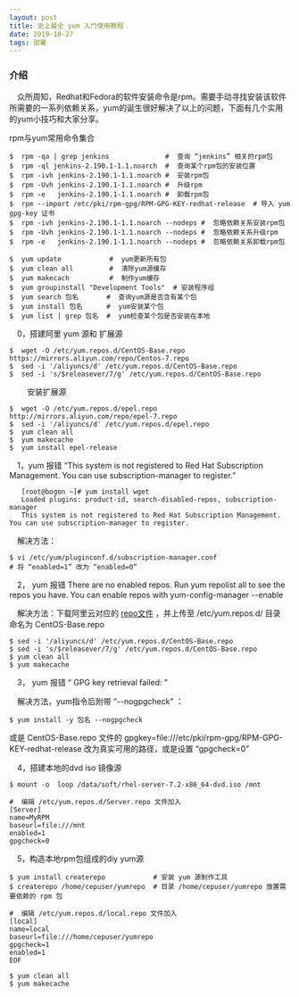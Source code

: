 ```yaml
---
layout: post
title: 史上最全 yum 入门使用教程
date: 2019-10-27
tags: 部署
---
```


### 介绍

 　众所周知，Redhat和Fedora的软件安装命令是rpm。需要手动寻找安装该软件所需要的一系列依赖关系，yum的诞生很好解决了以上的问题，下面有几个实用的yum小技巧和大家分享。
   
   rpm与yum常用命令集合
```  
$  rpm -qa | grep jenkins              #  查询 “jenkins” 相关的rpm包
$  rpm -ql jenkins-2.190.1-1.1.noarch  #  查询某个rpm包的安装位置
$  rpm -ivh jenkins-2.190.1-1.1.noarch #  安装rpm包
$  rpm -Uvh jenkins-2.190.1-1.1.noarch #  升级rpm
$  rpm -e   jenkins-2.190.1-1.1.noarch #  卸载rpm包
$  rpm --import /etc/pki/rpm-gpg/RPM-GPG-KEY-redhat-release  # 导入 yum gpg-key 证书
$  rpm -ivh jenkins-2.190.1-1.1.noarch --nodeps #  忽略依赖关系安装rpm包
$  rpm -Uvh jenkins-2.190.1-1.1.noarch --nodeps #  忽略依赖关系升级rpm
$  rpm -e   jenkins-2.190.1-1.1.noarch --nodeps #  忽略依赖关系卸载rpm包

$  yum update            #  yum更新所有包
$  yum clean all         #  清除yum源缓存
$  yum makecach          #  制作yum缓存
$  yum groupinstall "Development Tools"  # 安装程序组
$  yum search 包名       #  查询yum源是否含有某个包
$  yum install 包名      #  yum安装某个包
$  yum list | grep 包名  #  yum检查某个包是否安装在本地
```     
   
   
 　0，搭建阿里 yum 源和 扩展源
 
```  
$  wget -O /etc/yum.repos.d/CentOS-Base.repo https://mirrors.aliyun.com/repo/Centos-7.repo
$  sed -i '/aliyuncs/d' /etc/yum.repos.d/CentOS-Base.repo
$  sed -i 's/$releasever/7/g' /etc/yum.repos.d/CentOS-Base.repo
``` 
 　
 　安装扩展源
 
```  
$  wget -O /etc/yum.repos.d/epel.repo http://mirrors.aliyun.com/repo/epel-7.repo
$  sed -i '/aliyuncs/d' /etc/yum.repos.d/epel.repo
$  yum clean all
$  yum makecache
$  yum install epel-release
```  

 　1，yum 报错 “This system is not registered to Red Hat Subscription Management. You can use subscription-manager to register.”

```     
   [root@bogon ~]# yum install wget
   Loaded plugins: product-id, search-disabled-repos, subscription-manager
   This system is not registered to Red Hat Subscription Management. You can use subscription-manager to register.
```  

 　解决方法：
```    
$ vi /etc/yum/pluginconf.d/subscription-manager.conf
# 将 “enabled=1” 改为 “enabled=0”
```    

 　2， yum 报错 There are no enabled repos. Run yum repolist all to see the repos you have. You can enable repos with yum-config-manager --enable <repo>
 
 　解决方法：下载阿里云对应的 [repo文件](https://mirrors.aliyun.com/repo/Centos-7.repo/) ，并上传至 /etc/yum.repos.d/ 目录 命名为 CentOS-Base.repo

```    
$ sed -i '/aliyuncs/d' /etc/yum.repos.d/CentOS-Base.repo
$ sed -i 's/$releasever/7/g' /etc/yum.repos.d/CentOS-Base.repo
$ yum clean all
$ yum makecache
```    

 　3， yum 报错 “ GPG key retrieval failed: ”
 
 　解决方法，yum指令后附带 “--nogpgcheck” ：
```    
$ yum install -y 包名 --nogpgcheck
``` 
   
   或是 CentOS-Base.repo 文件的  gpgkey=file:///etc/pki/rpm-gpg/RPM-GPG-KEY-redhat-release 改为真实可用的路径，或是设置 “gpgcheck=0”


 　4，搭建本地的dvd iso 镜像源
```   
$ mount -o  loop /data/soft/rhel-server-7.2-x86_64-dvd.iso /mnt

#  编辑 /etc/yum.repos.d/Server.repo 文件加入
[Server]
name=MyRPM
baseurl=file:///mnt
enabled=1
gpgcheck=0

```   

 　5，构造本地rpm包组成的diy yum源
```   
$ yum install createrepo            # 安装 yum 源制作工具
$ createrepo /home/cepuser/yumrepo  # 目录 /home/cepuser/yumrepo 放置需要依赖的 rpm 包

#  编辑 /etc/yum.repos.d/local.repo 文件加入
[local]
name=local
baseurl=file:///home/cepuser/yumrepo
gpgcheck=1
enabled=1
EOF

$ yum clean all
$ yum makecache
```   
